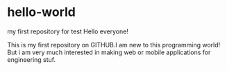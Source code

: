 # hello-world
my first repository for test
Hello everyone!

This is my first repository on GITHUB.I am new to this programming world!
But i am very much interested in making web or mobile applications for engineering stuf.

